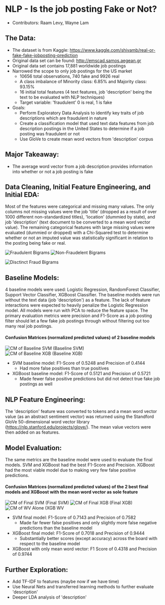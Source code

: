 # NLP - Is the job posting Fake or Not?
- Contributors: Raam Levy, Wayne Lam
## The Data:
- The dataset is from Kaggle: https://www.kaggle.com/shivamb/real-or-fake-fake-jobposting-prediction
- Original data set can be found: http://emscad.samos.aegean.gr
- Original data set contains 17,881 worldwide job postings
- Narrowed the scope to only job postings for the US market
  - 10656 total observations, 740 fake and 9926 real
  - A class imbalance of Minority class: 6.85% and Majority class: 93.15%
  - 16 initial total features (4 text features, job 'description' being the text to be evaluated with NLP techniques)
  - Target variable: 'fraudulent' 0 is real, 1 is fake
- Goals:
  - Perform Exploratory Data Analysis to identify key traits of job descriptions which are fraudulent in nature
  - Create a classification model that used text data features from job description postings in the United States to determine if a job posting was fraudulent or not
  - Use GloVe to create mean word vectors from 'description' corpus

## Major Takeaway:
- The average word vector from a job description provides information into whether or not a job posting is fake

## Data Cleaning, Initial Feature Engineering, and Initial EDA:
Most of the features were categorical and missing many values.  The only columns not missing values were the job 'title' (dropped as a result of over 1000 different non-standardized titles), 'location' (dummied by state), and job 'description' (text document to be converted to a mean word vector value).  The remaining categorical features with large missing values were evaluated (dummied or dropped) with a Chi-Squared test to determine whether or not an imputed value was statistically significant in relation to the posting being fake or real.

![Fraudulent Bigrams](Images/F15.png) ![Non-Fraudelent Bigrams](Images/NF15.png)

![Disctinct Fraud Bigrams](Images/10F.png)


## Baseline Models:
4 baseline models were used: Logistic Regression, RandomForest Classifier, Support Vector Classifier, XGBoost Classifier.  The baseline models were run without the text data (job 'description') as a feature.  The lack of feature interactions were expected to heavily penalize the Logistic Regression model.  All models were run with PCA to reduce the feature space.  The primary evaluation metrics were precision and F1-Score as a job posting filter should let a few fake job postings through without filtering out too many real job postings.

#### Confusion Matrices (normalized predicted values) of 2 baseline models
![CM of Baseline SVM (Baseline SVM)](Images/svm_b.png) ![CM of Baseline XGB (Baseline XGB)](Images/xgb_b.png)

- SVM baseline model: F1-Score of 0.5248 and Precision of 0.4144
  - Had more false positives than true positives
- XGBoost baseline model: F1-Score of 0.5121 and Precision of 0.5721
  - Made fewer false positive predictions but did not detect true fake job postings as well

## NLP Feature Engineering:
The 'description' feature was converted to tokens and a mean word vector value (as an abstract sentiment vector) was returned using the Standford GloVe 50-dimensional word vector library (https://nlp.stanford.edu/projects/glove/).  The mean value vectors were then added on as features.

## Model Evaluation:
The same metrics are the baseline model were used to evaluate the final models.  SVM and XGBoost had the best F1-Score and Precision.  XGBoost had the most viable model due to making very few false positive predictions.

#### Confusion Matrices (normalized predicted values) of the 2 best final models and XGBoost with the mean word vector as sole feature

![CM of Final SVM (Final SVM)](Images/svm_f.png) ![CM of Final XGB (Final XGB)](Images/xgb_f.png) ![CM of WV Alone (XGB WV](Images/xgb_t.png)

- SVM final model: F1-Score of 0.7143 and Precision of 0.7582
  - Made far fewer false positives and only slightly more false negative predictions than the baseline model
- XGBoost final model: F1-Score of 0.7018 and Precision of 0.9444
  - Substantially better scores (except accuracy) across the board with respect to the baseline model
- XGBoost with only mean word vector: F1 Score of 0.4318 and Precision of 0.9744

## Further Exploration:
- Add TF-IDF to features (maybe now if we have time)
- Use Neural Nets and transferred learning methods to further evaluate 'description'
- Deeper LDA analysis of 'description'
